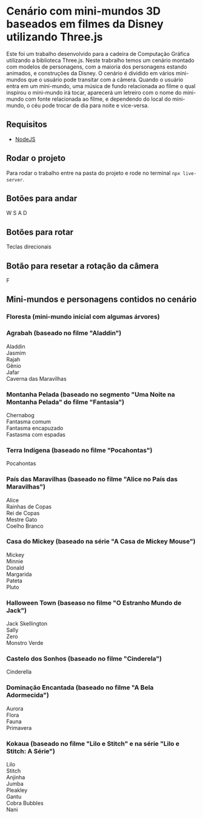 # Cenário com mini-mundos 3D baseados em filmes da Disney utilizando Three.js

Este foi um trabalho desenvolvido para a cadeira de Computação Gráfica utilizando a biblioteca Three.js. Neste trabralho temos um cenário montado com modelos de personagens, com a maioria dos personagens estando animados, e construções da Disney. O cenário é dividido em vários mini-mundos que o usuário pode transitar com a câmera. Quando o usuário entra em um mini-mundo, uma música de fundo relacionada ao filme o qual inspirou o mini-mundo irá tocar, aparecerá um letreiro com o nome do mini-mundo com fonte relacionada ao filme, e dependendo do local do mini-mundo, o céu pode trocar de dia para noite e vice-versa.

## Requisitos

- [NodeJS](https://nodejs.org/)

## Rodar o projeto

Para rodar o trabalho entre na pasta do projeto e rode no terminal `npx live-server`.

## Botões para andar

W S A D

## Botões para rotar

Teclas direcionais

## Botão para resetar a rotação da câmera

F

## Mini-mundos e personagens contidos no cenário

### Floresta (mini-mundo inicial com algumas árvores)

### Agrabah (baseado no filme "Aladdin")

Aladdin <br />
Jasmim <br />
Rajah <br />
Gênio <br />
Jafar <br />
Caverna das Maravilhas 

### Montanha Pelada (baseado no segmento "Uma Noite na Montanha Pelada" do filme "Fantasia")

Chernabog <br />
Fantasma comum <br />
Fantasma encapuzado <br />
Fastasma com espadas 

### Terra Indígena (baseado no filme "Pocahontas")

Pocahontas 

### País das Maravilhas (baseado no filme "Alice no País das Maravilhas")

Alice <br />
Rainhas de Copas <br />
Rei de Copas <br />
Mestre Gato <br />
Coelho Branco 

### Casa do Mickey (baseado na série "A Casa de Mickey Mouse")

Mickey <br />
Minnie <br />
Donald <br />
Margarida <br />
Pateta <br />
Pluto 

### Halloween Town (baseaso no filme "O Estranho Mundo de Jack")

Jack Skellington <br />
Sally <br />
Zero <br />
Monstro Verde 

### Castelo dos Sonhos (baseado no filme "Cinderela")

Cinderella 

### Dominação Encantada (baseado no filme "A Bela Adormecida")

Aurora <br />
Flora <br />
Fauna <br />
Primavera

### Kokaua (baseado no filme "Lilo e Stitch" e na série "Lilo e Stitch: A Série")

Lilo <br />
Stitch <br />
Anjinha <br />
Jumba <br />
Pleakley <br />
Gantu <br />
Cobra Bubbles <br />
Nani 

